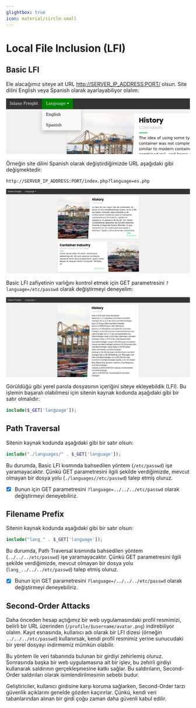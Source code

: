 ```yaml
---
glightbox: true
icon: material/circle-small
---
```


# Local File Inclusion (LFI)

## Basic LFI

Ele alacağımız siteye ait URL [http://SERVER_IP_ADDRESS:PORT/](http://SERVER_IP_ADDRESS:PORT/) olsun. Site dilini English veya Spanish olarak ayarlayabiliyor olalım:

![](../assets/images/basic-lfi-lang.png)

Örneğin site dilini Spanish olarak değiştirdiğimizde URL aşağıdaki gibi değişmektedir:

```text
http://SERVER_IP_ADDRESS:PORT/index.php?language=es.php
```

![](../assets/images/basic-lfi-es.png)

Basic LFI zafiyetinin varlığını kontrol etmek için GET parametresini `?language=/etc/passwd` olarak değiştirmeyi deneyelim:

![](../assets/images/basic-lfi-lang-passwd.webp)

Görüldüğü gibi yerel parola dosyasının içeriğini siteye ekleyebildik (LFI). Bu işlemin başaralı olabilmesi için sitenin kaynak kodunda aşağıdaki gibi bir satır olmalıdır:

```php
include($_GET['language']);
```

## Path Traversal

Sitenin kaynak kodunda aşağıdaki gibi bir satır olsun:

```php
include("./languages/" . $_GET['language']);
```

Bu durumda, Basic LFI kısmında bahsedilen yöntem (`/etc/passwd`) işe yaramayacaktır. Çünkü GET parametresini ilgili şekilde verdiğimizde, mevcut olmayan bir dosya yolu (`./languages//etc/passwd`) talep etmiş oluruz.

* [x] Bunun için GET parametresini `?language=../../../etc/passwd` olarak değiştirmeyi deneyebiliriz.

## Filename Prefix

Sitenin kaynak kodunda aşağıdaki gibi bir satır olsun:

```php
include("lang_" . $_GET['language']);
```

Bu durumda, Path Traversal kısmında bahsedilen yöntem (`../../../etc/passwd`) işe yaramayacaktır. Çünkü GET parametresini ilgili şekilde verdiğimizde, mevcut olmayan bir dosya yolu (`lang_../../../etc/passwd`) talep etmiş oluruz.

* [x] Bunun için GET parametresini `?language=/../../../etc/passwd` olarak değiştirmeyi deneyebiliriz.

## Second-Order Attacks

Daha önceden hesap açtığımız bir web uygulamasındaki profil resmimizi, belirli bir URL üzerinden (`/profile/$username/avatar.png`) indirebiliyor olalım. Kayıt esnasında, kullanıcı adı olarak bir LFI dizesi (örneğin `../../../etc/passwd`) kullanırsak, kendi profil resmimiz yerine sunucudaki bir yerel dosyayı indirmemiz mümkün olabilir.

Bu yöntem ile veri tabanında bulunan bir girdiyi zehirlemiş oluruz. Sonrasında başka bir web uygulamasına ait bir işlev, bu zehirli girdiyi kullanarak saldırının gerçekleşmesine katkı sağlar. Bu saldırıların, Second-Order saldırıları olarak isimlendirilmesinin sebebi budur.

Geliştiriciler, kullanıcı girdisine karşı koruma sağlarken, Second-Order tarzı güvenlik açıklarını genelde gözden kaçırırlar. Çünkü, kendi veri tabanlarından alınan bir girdi çoğu zaman daha güvenli kabul edilir.
